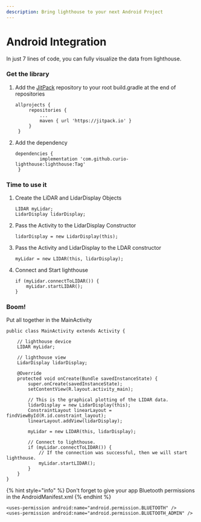 ```yaml
---
description: Bring lighthouse to your next Android Project
---
```


# Android Integration

In just 7 lines of code, you can fully visualize the data from lighthouse.

### Get the library

1. Add the [JitPack](https://jitpack.io/#curio-lighthouse/lighthouse) repository to your root build.gradle at the end of repositories

   ```text
   allprojects {
   		repositories {
   			...
   			maven { url 'https://jitpack.io' }
   		}
   	}
   ```

2. Add the dependency

   ```text
   dependencies {
   	        implementation 'com.github.curio-lighthouse:lighthouse:Tag'
   	}
   ```

### Time to use it

1. Create the LiDAR and LidarDisplay Objects

   ```text
   LIDAR myLidar;
   LidarDisplay lidarDisplay;
   ```

2. Pass the Activity to the LidarDisplay Constructor

   ```text
   lidarDisplay = new LidarDisplay(this);
   ```

3. Pass the Activity and LidarDisplay to the LDAR constructor

   ```text
   myLidar = new LIDAR(this, lidarDisplay);
   ```

4. Connect and Start lighthouse

   ```text
   if (myLidar.connectToLIDAR()) {
       myLidar.startLIDAR();
   }
   ```

### Boom! 

Put all together in the MainActivity

```text
public class MainActivity extends Activity {

    // lighthouse device
    LIDAR myLidar;

    // lighthouse view
    LidarDisplay lidarDisplay;

    @Override
    protected void onCreate(Bundle savedInstanceState) {
        super.onCreate(savedInstanceState);
        setContentView(R.layout.activity_main);

        // This is the graphical plotting of the LIDAR data.
        lidarDisplay = new LidarDisplay(this);
        ConstraintLayout linearLayout = findViewById(R.id.constraint_layout);
        linearLayout.addView(lidarDisplay);

        myLidar = new LIDAR(this, lidarDisplay);

        // Connect to lighthouse.
        if (myLidar.connectToLIDAR()) {
            // If the connection was successful, then we will start lighthouse.
            myLidar.startLIDAR();
        }
    }
}
```

 

{% hint style="info" %}
Don't forget to give your app Bluetooth permissions in the AndroidManifest.xml
{% endhint %}

```text
<uses-permission android:name="android.permission.BLUETOOTH" />
<uses-permission android:name="android.permission.BLUETOOTH_ADMIN" />
```

